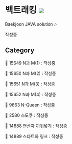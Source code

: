 # 백트래킹 <img src = "https://img.shields.io/badge/JAVA-007396?style=for-the-badge&logo=java&logoColor=white">
Baekjoon JAVA solution :notes:

작성중

## Category

:black_square_button: 15649 N과 M(1) : 작성중  

:black_square_button: 15650 N과 M(2) : 작성중

:black_square_button: 15651 N과 M(3) : 작성중

:black_square_button: 15652 N과 M(4) : 작성중

:black_square_button: 9663 N-Queen : 작성중

:black_square_button: 2580 스도쿠 : 작성중

:black_square_button: 14888 연산자 끼워넣기 : 작성중

:black_square_button: 14889 스타트와 링크 : 작성중